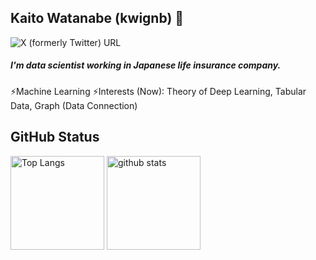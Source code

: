 ## Kaito Watanabe (kwignb) 👋

![X (formerly Twitter) URL](https://x.com/sysc_kt)


<p class="SNS">
    <a href="https://twitter.com/sysc_kt"  target="_Blank" class="twitter"><i class="fab fa-twitter-square fa-2x"></i></a>
    <a href="https://www.linkedin.com/in/ka-watanabe/"  target="_Blank" class="linkedin"><i class="fab fa-linkedin fa-2x"></i></a>
    <a href="https://github.com/kwignb"  target="_Blank" class="github"><i class="fab fa-github-square fa-2x"></i></a>       
</p>  

##### I'm data scientist working in Japanese life insurance company.

⚡Machine Learning
⚡Interests (Now): Theory of Deep Learning, Tabular Data, Graph (Data Connection)

## GitHub Status
<p align="left"> 
	<img alt="Top Langs" height="150px" src="https://github-readme-stats.vercel.app/api/top-langs/?username=kwignb&layout=compact&show_icons=true&theme=onedark" />
	<img alt="github stats" height="150px" src="https://github-readme-stats.vercel.app/api?username=kwignb&show_icons=true&theme=onedark" />
</p>



<!--
**kwignb/kwignb** is a ✨ _special_ ✨ repository because its `README.md` (this file) appears on your GitHub profile.

Here are some ideas to get you started:

- 🔭 I’m currently working on ...
- 🌱 I’m currently learning ...
- 👯 I’m looking to collaborate on ...
- 🤔 I’m looking for help with ...
- 💬 Ask me about ...
- 📫 How to reach me: ...
- 😄 Pronouns: ...
- ⚡ Fun fact: ...
-->

